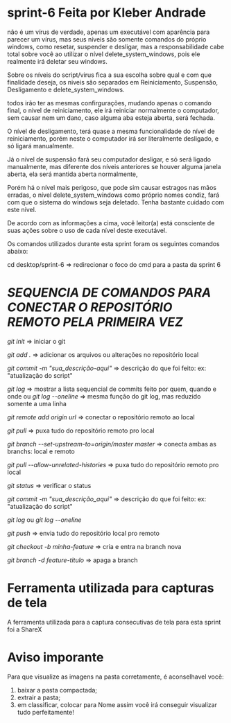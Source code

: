 # sprint-6 Feita por Kleber Andrade

não é um vírus de verdade, apenas um executável com aparência para parecer um vírus, mas seus níveis são somente comandos do próprio windows, como resetar, suspender e desligar, mas a responsabilidade cabe total sobre você ao utilizar o nível delete_system_windows, pois ele realmente irá deletar seu windows.

Sobre os níveis do script/virus fica a sua escolha sobre qual e com que finalidade deseja, os niveis são separados em Reiniciamento, Suspensão, Desligamento e delete_system_windows.

todos irão ter as mesmas confirgurações, mudando apenas o comando final, o nivel de reiniciamento, ele irá reiniciar normalmente o computador, sem causar nem um dano, caso alguma aba esteja aberta, será fechada.

O nível de desligamento, terá quase a mesma funcionalidade do nível de reiniciamento, porém neste o computador irá ser literalmente desligado, e só ligará manualmente.

Já o nível de suspensão fará seu computador desligar, e só será ligado manualmente, mas diferente dos níveis anteriores se houver alguma janela aberta, ela será mantida aberta normalmente,

Porém há o nível mais perigoso, que pode sim causar estragos nas mãos erradas, o nível delete_system_windows como próprio nomes condiz, fará com que o sistema do windows seja deletado. Tenha bastante cuidado com este nível.

De acordo com as informações a cima, você leitor(a) está consciente de suas ações sobre o uso de cada nível deste executável.

Os comandos utilizados durante esta sprint foram os seguintes comandos abaixo:

cd desktop/sprint-6 => redirecionar o foco do cmd para a pasta da sprint 6

# *SEQUENCIA DE COMANDOS PARA CONECTAR O REPOSITÓRIO REMOTO PELA PRIMEIRA VEZ*

*git init* => iniciar o git

*git add .* => adicionar os arquivos ou alterações no repositório local

*git commit -m "sua_descrição-aqui"* => descrição do que foi feito: ex: "atualização do script"

*git log* => mostrar a lista sequencial de commits feito por quem, quando e onde
ou *git log --oneline* => mesma função do git log, mas reduzido somente a uma linha

*git remote add origin url* => conectar o repositório remoto ao local

*git pull* => puxa tudo do repositório remoto pro local

*git branch --set-upstream-to=origin/master master* => conecta ambas as branchs: local e remoto

*git pull --allow-unrelated-histories* => puxa tudo do repositório remoto pro local

*git status* => verificar o status

*git commit -m "sua_descrição_aqui"* => descrição do que foi feito: ex: "atualização do script"

*git log* ou *git log --oneline*

*git push* => envia tudo do repositório local pro remoto

*git checkout -b minha-feature* => cria e entra na branch nova

*git branch -d feature-titulo* => apaga a branch

# Ferramenta utilizada para capturas de tela
A ferramenta utilizada para a captura consecutivas de tela para esta sprint foi a ShareX 

# Aviso imporante
Para que visualize as imagens na pasta corretamente, é aconselhavel você:
1. baixar a pasta compactada;
2. extrair a pasta;
3. em classificar, colocar para Nome
assim você irá conseguir visualizar tudo perfeitamente!
